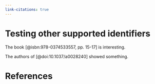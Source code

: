 ```yaml
---
link-citations: true
---
```


# Testing other supported identifiers

The book [@isbn:978-0374533557, pp. 15-17] is interesting.

The authors of [@doi:10.1037/a0028240] showed something.

# References
